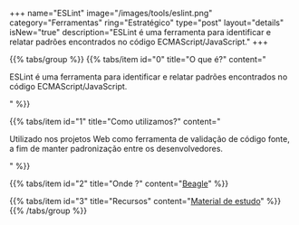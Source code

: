 +++
name="ESLint"
image="/images/tools/eslint.png"
category="Ferramentas"
ring="Estratégico"
type="post"
layout="details"
isNew="true"
description="ESLint é uma ferramenta para identificar e relatar padrões encontrados no código ECMAScript/JavaScript."
+++

{{% tabs/group %}}
  {{% tabs/item id="0" title="O que é?" content="<p>ESLint é uma ferramenta para identificar e relatar padrões encontrados no código ECMAScript/JavaScript.</p>" %}}
  
  {{% tabs/item id="1" title="Como utilizamos?" content="<p>Utilizado nos projetos Web como ferramenta de validação de código fonte, a fim de manter padronização entre os desenvolvedores.</p>" %}}
  
  {{% tabs/item id="2" title="Onde ?" content="<a href='https://usebeagle.io/' target='_blank'>Beagle</a>" %}}

  {{% tabs/item id="3" title="Recursos" content="<a href='https://eslint.org/docs/user-guide/getting-started' target='_blank'>Material de estudo</a>" %}}
{{% /tabs/group %}}